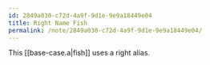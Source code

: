 ```yaml
---
id: 2849a030-c72d-4a9f-9d1e-9e9a18449e04
title: Right Name Fish
permalink: /note/2849a030-c72d-4a9f-9d1e-9e9a18449e04/
---
```

This [[base-case.a|fish]] uses a right alias.
